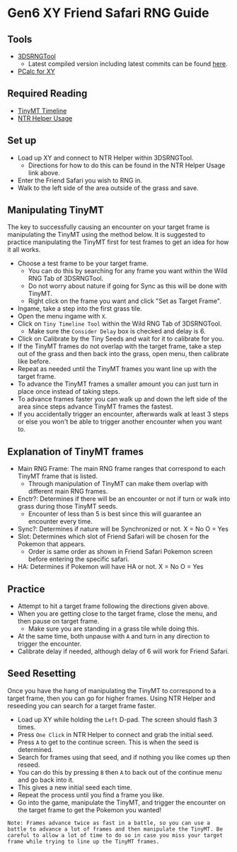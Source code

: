 # Gen6 XY Friend Safari RNG Guide

## Tools

- [3DSRNGTool](https://github.com/wwwwwwzx/3DSRNGTool/releases)
  - Latest compiled version including latest commits can be found [here](https://ci.appveyor.com/project/wwwwwwzx/3dsrngtool/build/artifacts).
- [PCalc for XY](https://pokemonrng.com/downloads/pcalc/xy)

## Required Reading

- [TinyMT Timeline](https://github.com/wwwwwwzx/3DSRNGTool/wiki/Gen6-TinyMT-Timeline-Calibration)
- [NTR Helper Usage](https://github.com/wwwwwwzx/3DSRNGTool/wiki/NTR-Helper-Usage)

## Set up

- Load up XY and connect to NTR Helper within 3DSRNGTool.
  - Directions for how to do this can be found in the NTR Helper Usage link above.
- Enter the Friend Safari you wish to RNG in.
- Walk to the left side of the area outside of the grass and save.

## Manipulating TinyMT

The key to successfully causing an encounter on your target frame is manipulating the TinyMT using the method below. It is suggested to practice manipulating the TinyMT first for test frames to get an idea for how it all works.

- Choose a test frame to be your target frame.
  - You can do this by searching for any frame you want within the Wild RNG Tab of 3DSRNGTool.
  - Do not worry about nature if going for Sync as this will be done with TinyMT.
  - Right click on the frame you want and click "Set as Target Frame".
- Ingame, take a step into the first grass tile.
- Open the menu ingame with `X`.
- Click on `Tiny Timeline Tool` within the Wild RNG Tab of 3DSRNGTool.
  - Make sure the `Consider Delay` box is checked and delay is 6.
- Click on Calibrate by the Tiny Seeds and wait for it to calibrate for you.
- If the TinyMT frames do not overlap with the target frame, take a step out of the grass and then back into the grass, open menu, then calibrate like before.
- Repeat as needed until the TinyMT frames you want line up with the target frame.
- To advance the TinyMT frames a smaller amount you can just turn in place once instead of taking steps.
- To advance frames faster you can walk up and down the left side of the area since steps advance TinyMT frames the fastest.
- If you accidentally trigger an encounter, afterwards walk at least 3 steps or else you won't be able to trigger another encounter when you want to.

## Explanation of TinyMT frames

- Main RNG Frame: The main RNG frame ranges that correspond to each TinyMT frame that is listed.
  - Through manipulation of TinyMT can make them overlap with different main RNG frames.
- Enctr?: Determines if there will be an encounter or not if turn or walk into grass during those TinyMT seeds.
  - Encounter of less than 5 is best since this will guarantee an encounter every time.
- Sync?: Determines if nature will be Synchronized or not. X = No O = Yes
- Slot: Determines which slot of Friend Safari will be chosen for the Pokemon that appears.
  - Order is same order as shown in Friend Safari Pokemon screen before entering the specific safari.
- HA: Determines if Pokemon will have HA or not. X = No O = Yes

## Practice

- Attempt to hit a target frame following the directions given above.
- When you are getting close to the target frame, close the menu, and then pause on target frame.
  - Make sure you are standing in a grass tile while doing this.
- At the same time, both unpause with `A` and turn in any direction to trigger the encounter.
- Calibrate delay if needed, although delay of 6 will work for Friend Safari.

## Seed Resetting

Once you have the hang of manipulating the TinyMT to correspond to a target frame, then you can go for higher frames. Using NTR Helper and reseeding you can search for a target frame faster.

- Load up XY while holding the `Left` D-pad. The screen should flash 3 times.
- Press `One Click` in NTR Helper to connect and grab the initial seed.
- Press `A` to get to the continue screen. This is when the seed is determined.
- Search for frames using that seed, and if nothing you like comes up then reseed.
- You can do this by pressing `B` then `A` to back out of the continue menu and go back into it.
- This gives a new initial seed each time.
- Repeat the process until you find a frame you like.
- Go into the game, manipulate the TinyMT, and trigger the encounter on the target frame to get the Pokemon you wanted!

```
Note: Frames advance twice as fast in a battle, so you can use a battle to advance a lot of frames and then manipulate the TinyMT. Be careful to allow a lot of time to do so in case you miss your target frame while trying to line up the TinyMT frames.
```